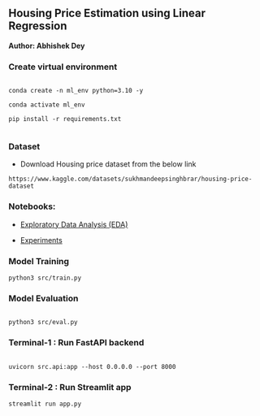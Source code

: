 ## Housing Price Estimation using Linear Regression

**Author: Abhishek Dey**


### Create virtual environment

```

conda create -n ml_env python=3.10 -y

conda activate ml_env

pip install -r requirements.txt


```

### Dataset

* Download Housing price dataset from the below link

```
https://www.kaggle.com/datasets/sukhmandeepsinghbrar/housing-price-dataset

```

### Notebooks:

* [Exploratory Data Analysis (EDA)]('notebooks/eda.ipynb')

* [Experiments]('notebooks/experiments.ipynb')

### Model Training

```
python3 src/train.py

```

### Model Evaluation

```

python3 src/eval.py

```

### Terminal-1 : Run FastAPI backend 

```

uvicorn src.api:app --host 0.0.0.0 --port 8000

```

### Terminal-2 : Run Streamlit app 

```
streamlit run app.py

```